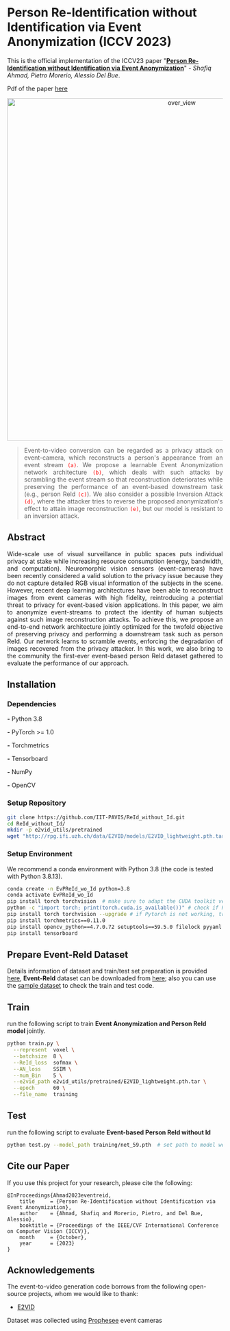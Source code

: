 # Person Re-Identification without Identification via Event Anonymization (ICCV 2023)
This is the official implementation of the ICCV23 paper "[**Person Re-Identification without Identification via Event Anonymization**](http://arxiv.org/abs/2308.04402)" - _Shafiq Ahmad, Pietro Morerio, Alessio Del Bue_. 

Pdf of the paper [here](http://arxiv.org/abs/2308.04402)

<!--- <img align="right" src="images/approach.gif" alt="approach" width="400"/>  
<img src="image/ReId_without_Id.gif" alt="over_view" width="600"/>      --> 

<p align="center">
  <img src="image/ReId_without_Id.gif" alt="over_view" title="My Image Caption" width="800"/>
</p>

> <p align="justify"> Event-to-video conversion can be regarded as a privacy attack on event-camera, which reconstructs a person's appearance from an event stream <code style="color : red">(a)</code>. We propose a learnable Event Anonymization network architecture <code style="color : red">(b)</code>, which deals with such attacks by scrambling the event stream so that reconstruction deteriorates while preserving the performance of an event-based downstream task (e.g., person ReId <code style="color : red">(c)</code>). We also consider a possible Inversion Attack <code style="color : red">(d)</code>, where the attacker tries to reverse the proposed anonymization's effect to attain image reconstruction <code style="color : red">(e)</code>, but our model is resistant to an inversion attack.
  
 
## **Abstract**
<p align="justify"> Wide-scale use of visual surveillance in public spaces puts individual privacy at stake while increasing resource consumption (energy, bandwidth, and computation). Neuromorphic vision sensors (event-cameras) have been recently considered a valid solution to the privacy issue because they do not capture detailed RGB visual information of the subjects in the scene. However, recent deep learning architectures have been able to reconstruct images from event cameras with high fidelity, reintroducing a potential threat to privacy for event-based vision applications. In this paper, we aim to anonymize event-streams to protect the identity of human subjects against such image reconstruction attacks. To achieve this, we propose an end-to-end network architecture jointly optimized for the twofold objective of preserving privacy and performing a downstream task such as person ReId. Our network learns to scramble events, enforcing the degradation of images recovered from the privacy attacker. In this work, we also bring to the community the first-ever event-based person ReId dataset gathered to evaluate the performance of our approach.
  

Installation
---------------------------------
### Dependencies

**-** Python 3.8

**-** PyTorch >= 1.0

**-** Torchmetrics

**-** Tensorboard

**-** NumPy

**-** OpenCV

### Setup Repository 
``` bash
git clone https://github.com/IIT-PAVIS/ReId_without_Id.git
cd ReId_without_Id/
mkdir -p e2vid_utils/pretrained
wget "http://rpg.ifi.uzh.ch/data/E2VID/models/E2VID_lightweight.pth.tar" -O e2vid_utils/pretrained/E2VID_lightweight.pth.tar
```
### Setup Environment 
We recommend a conda environment with Python 3.8 (the code is tested with Python 3.8.13).

```bash
conda create -n EvPReId_wo_Id python=3.8
conda activate EvPReId_wo_Id
pip install torch torchvision  # make sure to adapt the CUDA toolkit version according to your setup
python -c "import torch; print(torch.cuda.is_available())" # check if Pytorch is correctly installed and Cuda is working
pip install torch torchvision --upgrade # if Pytorch is not working, try this
pip install torchmetrics==0.11.0
pip install opencv_python==4.7.0.72 setuptools==59.5.0 filelock pyyaml requests
pip install tensorboard
```

Prepare Event-ReId Dataset
---------------------------------
Details information of dataset and train/test set preparation is provided [here](https://github.com/IIT-PAVIS/PReId_wo_Id/blob/main/data), **Event-ReId** dataset can be downloaded from [here](https://rb.gy/z4ocy); also you can use the [sample dataset](https://github.com/IIT-PAVIS/PReId_wo_Id/tree/main/data/sample_data) to check the train and test code. 


Train
---------------------------------
run the following script to train **Event Anonymization and Person ReId model** jointly.

```bash
python train.py \
  --represent  voxel \
  --batchsize  8 \
  --ReId_loss  sofmax \
  --AN_loss    SSIM \
  --num_Bin    5 \
  --e2vid_path e2vid_utils/pretrained/E2VID_lightweight.pth.tar \
  --epoch      60 \
  --file_name  training
```

Test
---------------------------------
run the following script to evaluate **Event-based Person ReId without Id**

```bash
python test.py --model_path training/net_59.pth  # set path to model weights
```

Cite our Paper
---------------
If you use this project for your research, please cite the following:
```
@InProceedings{Ahmad2023eventreid,
    title     = {Person Re-Identification without Identification via Event Anonymization},
    author    = {Ahmad, Shafiq and Morerio, Pietro, and Del Bue, Alessio},
    booktitle = {Proceedings of the IEEE/CVF International Conference on Computer Vision (ICCV)},
    month     = {October},
    year      = {2023}
}

```

## Acknowledgements

The event-to-video generation code borrows from the following open-source projects, whom we would like to thank:

- [E2VID](https://github.com/uzh-rpg/rpg_e2vid)

Dataset was collected using [Prophesee](https://www.prophesee.ai/) event cameras 


